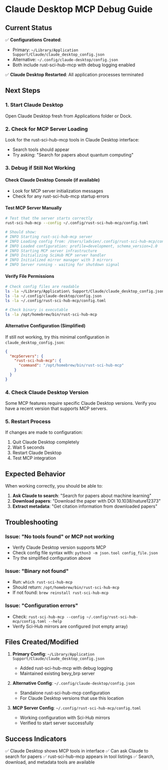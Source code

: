 # Claude Desktop MCP Debug Guide

## Current Status

✅ **Configurations Created**:
- Primary: `~/Library/Application Support/Claude/claude_desktop_config.json`
- Alternative: `~/.config/claude-desktop/config.json`
- Both include rust-sci-hub-mcp with debug logging enabled

✅ **Claude Desktop Restarted**: All application processes terminated

## Next Steps

### 1. Start Claude Desktop
Open Claude Desktop fresh from Applications folder or Dock.

### 2. Check for MCP Server Loading
Look for the rust-sci-hub-mcp tools in Claude Desktop interface:
- Search tools should appear
- Try asking: "Search for papers about quantum computing"

### 3. Debug if Still Not Working

#### Check Claude Desktop Console (if available)
- Look for MCP server initialization messages
- Check for any rust-sci-hub-mcp startup errors

#### Test MCP Server Manually
```bash
# Test that the server starts correctly
rust-sci-hub-mcp --config ~/.config/rust-sci-hub-mcp/config.toml

# Should show:
# INFO Starting rust-sci-hub-mcp server
# INFO Loading config from: /Users/ladvien/.config/rust-sci-hub-mcp/config.toml
# INFO Loaded configuration: profile=development, schema_version=1.0
# INFO Starting MCP server infrastructure
# INFO Initializing SciHub MCP server handler
# INFO Initialized mirror manager with 3 mirrors
# INFO Server running - waiting for shutdown signal
```

#### Verify File Permissions
```bash
# Check config files are readable
ls -la ~/Library/Application\ Support/Claude/claude_desktop_config.json
ls -la ~/.config/claude-desktop/config.json
ls -la ~/.config/rust-sci-hub-mcp/config.toml

# Check binary is executable
ls -la /opt/homebrew/bin/rust-sci-hub-mcp
```

#### Alternative Configuration (Simplified)
If still not working, try this minimal configuration in `claude_desktop_config.json`:

```json
{
  "mcpServers": {
    "rust-sci-hub-mcp": {
      "command": "/opt/homebrew/bin/rust-sci-hub-mcp"
    }
  }
}
```

### 4. Check Claude Desktop Version
Some MCP features require specific Claude Desktop versions. Verify you have a recent version that supports MCP servers.

### 5. Restart Process
If changes are made to configuration:
1. Quit Claude Desktop completely
2. Wait 5 seconds
3. Restart Claude Desktop
4. Test MCP integration

## Expected Behavior

When working correctly, you should be able to:

1. **Ask Claude to search**: "Search for papers about machine learning"
2. **Download papers**: "Download the paper with DOI 10.1038/nature12373"  
3. **Extract metadata**: "Get citation information from downloaded papers"

## Troubleshooting

### Issue: "No tools found" or MCP not working
- Verify Claude Desktop version supports MCP
- Check config file syntax with: `python3 -m json.tool config_file.json`
- Try the simplified configuration above

### Issue: "Binary not found"
- Run: `which rust-sci-hub-mcp`
- Should return: `/opt/homebrew/bin/rust-sci-hub-mcp`
- If not found: `brew reinstall rust-sci-hub-mcp`

### Issue: "Configuration errors"
- Check: `rust-sci-hub-mcp --config ~/.config/rust-sci-hub-mcp/config.toml --help`
- Verify Sci-Hub mirrors are configured (not empty array)

## Files Created/Modified

1. **Primary Config**: `~/Library/Application Support/Claude/claude_desktop_config.json`
   - Added rust-sci-hub-mcp with debug logging
   - Maintained existing bevy_brp server

2. **Alternative Config**: `~/.config/claude-desktop/config.json`  
   - Standalone rust-sci-hub-mcp configuration
   - For Claude Desktop versions that use this location

3. **MCP Server Config**: `~/.config/rust-sci-hub-mcp/config.toml`
   - Working configuration with Sci-Hub mirrors
   - Verified to start server successfully

## Success Indicators

✅ Claude Desktop shows MCP tools in interface
✅ Can ask Claude to search for papers
✅ rust-sci-hub-mcp appears in tool listings
✅ Search, download, and metadata tools are available